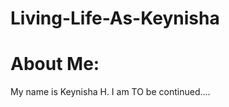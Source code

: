 # Living-Life-As-Keynisha
<!DOCTYPE html>
<html>
<head>
  <title> Living Life As Keynisha</title>
</head>

<body>

  <h1>About Me:</h1>

  <p>My name is Keynisha H. I am
  TO be continued....</p>

</body>

</html> 
